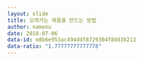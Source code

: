 ```yaml
---
layout: slide
title: 오래가는 제품을 만드는 방법
author: namenu
date: 2018-07-06
data-id: e8b6e953ac494ddf8729304f8dd3b213
data-ratio: "1.77777777777778"
---
```

